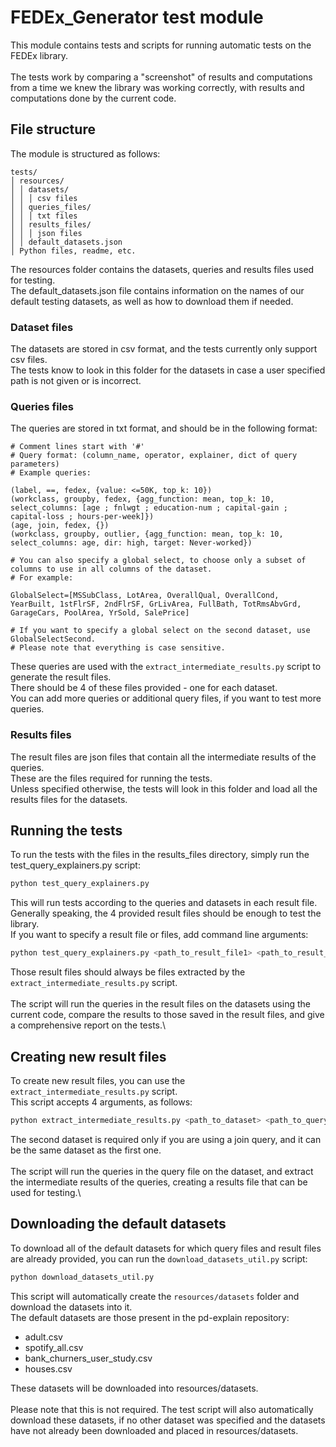 # FEDEx_Generator test module
This module contains tests and scripts for running automatic tests on the FEDEx library.\
\
The tests work by comparing a "screenshot" of results and computations from a time 
we knew the library was working correctly, with results and computations done by the current code.
## File structure
The module is structured as follows:
```
tests/
│ resources/
│ │ datasets/
│ │ │ csv files
│ │ queries_files/
│ │ │ txt files
│ │ results_files/
│ │ │ json files
│ │ default_datasets.json
│ Python files, readme, etc.
```
The resources folder contains the datasets, queries and results files used for testing.\
The default_datasets.json file contains information on the names of our default testing datasets, as well as how to download them if needed.

### Dataset files
The datasets are stored in csv format, and the tests currently only support csv files.\
The tests know to look in this folder for the datasets in case a user specified path is not given or is incorrect.

### Queries files
The queries are stored in txt format, and should be in the following format:
```
# Comment lines start with '#'
# Query format: (column_name, operator, explainer, dict of query parameters)
# Example queries:

(label, ==, fedex, {value: <=50K, top_k: 10})
(workclass, groupby, fedex, {agg_function: mean, top_k: 10, select_columns: [age ; fnlwgt ; education-num ; capital-gain ; capital-loss ; hours-per-week]})
(age, join, fedex, {})
(workclass, groupby, outlier, {agg_function: mean, top_k: 10, select_columns: age, dir: high, target: Never-worked})

# You can also specify a global select, to choose only a subset of columns to use in all columns of the dataset.
# For example:

GlobalSelect=[MSSubClass, LotArea, OverallQual, OverallCond, YearBuilt, 1stFlrSF, 2ndFlrSF, GrLivArea, FullBath, TotRmsAbvGrd, GarageCars, PoolArea, YrSold, SalePrice]

# If you want to specify a global select on the second dataset, use GlobalSelectSecond.
# Please note that everything is case sensitive.
```
These queries are used with the `extract_intermediate_results.py` script to generate the result files.\
There should be 4 of these files provided - one for each dataset.\
You can add more queries or additional query files, if you want to test more queries.

### Results files
The result files are json files that contain all the intermediate results of the queries.\
These are the files required for running the tests.\
Unless specified otherwise, the tests will look in this folder and load all the results files for the datasets.

## Running the tests
To run the tests with the files in the results_files directory, simply run the test_query_explainers.py script:
```bash
python test_query_explainers.py
```
This will run tests according to the queries and datasets in each result file.\
Generally speaking, the 4 provided result files should be enough to test the library.\
If you want to specify a result file or files, add command line arguments:
```bash
python test_query_explainers.py <path_to_result_file1> <path_to_result_file2> ...
```
Those result files should always be files extracted by the `extract_intermediate_results.py` script.\
\
The script will run the queries in the result files on the datasets using the current code, compare the results to those saved in
the result files, and give a comprehensive report on the tests.\

## Creating new result files
To create new result files, you can use the `extract_intermediate_results.py` script.\
This script accepts 4 arguments, as follows:
```bash
python extract_intermediate_results.py <path_to_dataset> <path_to_query_file> <path_to_output_file> <path_to_second_dataset: optional>
```
The second dataset is required only if you are using a join query, and it can be the same dataset as the first one.\
\
The script will run the queries in the query file on the dataset, and extract the intermediate results of the queries, 
creating a results file that can be used for testing.\

## Downloading the default datasets
To download all of the default datasets for which query files and result files are already provided, you can run the `download_datasets_util.py` script:
```bash
python download_datasets_util.py
```
This script will automatically create the `resources/datasets` folder and download the datasets into it.\
The default datasets are those present in the pd-explain repository:
- adult.csv
- spotify_all.csv
- bank_churners_user_study.csv
- houses.csv

These datasets will be downloaded into resources/datasets.\
\
Please note that this is not required. The test script will also automatically download these datasets, if no other dataset was specified and the datasets have not already been downloaded and placed in resources/datasets.
